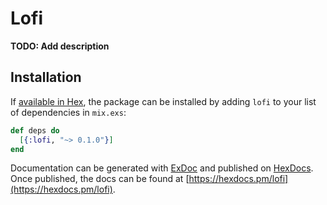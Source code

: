 # Lofi

**TODO: Add description**

## Installation

If [available in Hex](https://hex.pm/docs/publish), the package can be installed
by adding `lofi` to your list of dependencies in `mix.exs`:

```elixir
def deps do
  [{:lofi, "~> 0.1.0"}]
end
```

Documentation can be generated with [ExDoc](https://github.com/elixir-lang/ex_doc)
and published on [HexDocs](https://hexdocs.pm). Once published, the docs can
be found at [https://hexdocs.pm/lofi](https://hexdocs.pm/lofi).

